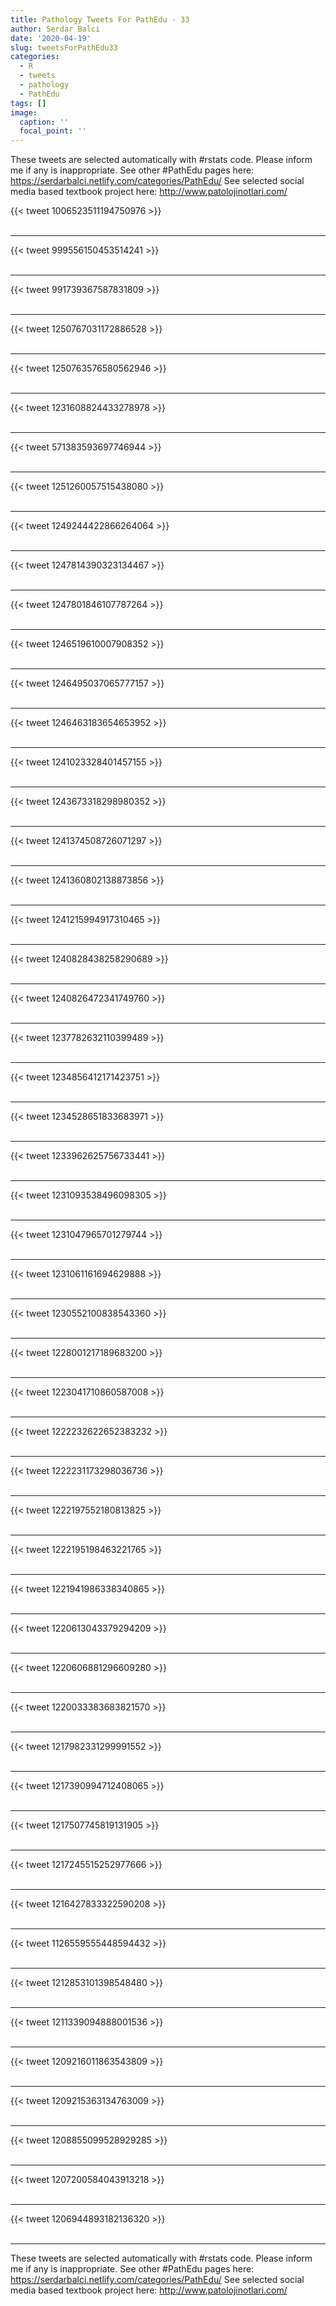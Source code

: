 ```yaml
---
title: Pathology Tweets For PathEdu - 33
author: Serdar Balci
date: '2020-04-19'
slug: tweetsForPathEdu33
categories:
  - R
  - tweets
  - pathology
  - PathEdu
tags: []
image:
  caption: ''
  focal_point: ''
---
```



These tweets are selected automatically with #rstats code. Please inform me if any is inappropriate.
See other #PathEdu pages here: https://serdarbalci.netlify.com/categories/PathEdu/ 
See selected social media based textbook project here: http://www.patolojinotlari.com/

{{< tweet 1006523511194750976 >}}
<br>
<br>
<hr>
{{< tweet 999556150453514241 >}}
<br>
<br>
<hr>
{{< tweet 991739367587831809 >}}
<br>
<br>
<hr>
{{< tweet 1250767031172886528 >}}
<br>
<br>
<hr>
{{< tweet 1250763576580562946 >}}
<br>
<br>
<hr>
{{< tweet 1231608824433278978 >}}
<br>
<br>
<hr>
{{< tweet 571383593697746944 >}}
<br>
<br>
<hr>
{{< tweet 1251260057515438080 >}}
<br>
<br>
<hr>
{{< tweet 1249244422866264064 >}}
<br>
<br>
<hr>
{{< tweet 1247814390323134467 >}}
<br>
<br>
<hr>
{{< tweet 1247801846107787264 >}}
<br>
<br>
<hr>
{{< tweet 1246519610007908352 >}}
<br>
<br>
<hr>
{{< tweet 1246495037065777157 >}}
<br>
<br>
<hr>
{{< tweet 1246463183654653952 >}}
<br>
<br>
<hr>
{{< tweet 1241023328401457155 >}}
<br>
<br>
<hr>
{{< tweet 1243673318298980352 >}}
<br>
<br>
<hr>
{{< tweet 1241374508726071297 >}}
<br>
<br>
<hr>
{{< tweet 1241360802138873856 >}}
<br>
<br>
<hr>
{{< tweet 1241215994917310465 >}}
<br>
<br>
<hr>
{{< tweet 1240828438258290689 >}}
<br>
<br>
<hr>
{{< tweet 1240826472341749760 >}}
<br>
<br>
<hr>
{{< tweet 1237782632110399489 >}}
<br>
<br>
<hr>
{{< tweet 1234856412171423751 >}}
<br>
<br>
<hr>
{{< tweet 1234528651833683971 >}}
<br>
<br>
<hr>
{{< tweet 1233962625756733441 >}}
<br>
<br>
<hr>
{{< tweet 1231093538496098305 >}}
<br>
<br>
<hr>
{{< tweet 1231047965701279744 >}}
<br>
<br>
<hr>
{{< tweet 1231061161694629888 >}}
<br>
<br>
<hr>
{{< tweet 1230552100838543360 >}}
<br>
<br>
<hr>
{{< tweet 1228001217189683200 >}}
<br>
<br>
<hr>
{{< tweet 1223041710860587008 >}}
<br>
<br>
<hr>
{{< tweet 1222232622652383232 >}}
<br>
<br>
<hr>
{{< tweet 1222231173298036736 >}}
<br>
<br>
<hr>
{{< tweet 1222197552180813825 >}}
<br>
<br>
<hr>
{{< tweet 1222195198463221765 >}}
<br>
<br>
<hr>
{{< tweet 1221941986338340865 >}}
<br>
<br>
<hr>
{{< tweet 1220613043379294209 >}}
<br>
<br>
<hr>
{{< tweet 1220606881296609280 >}}
<br>
<br>
<hr>
{{< tweet 1220033383683821570 >}}
<br>
<br>
<hr>
{{< tweet 1217982331299991552 >}}
<br>
<br>
<hr>
{{< tweet 1217390994712408065 >}}
<br>
<br>
<hr>
{{< tweet 1217507745819131905 >}}
<br>
<br>
<hr>
{{< tweet 1217245515252977666 >}}
<br>
<br>
<hr>
{{< tweet 1216427833322590208 >}}
<br>
<br>
<hr>
{{< tweet 1126559555448594432 >}}
<br>
<br>
<hr>
{{< tweet 1212853101398548480 >}}
<br>
<br>
<hr>
{{< tweet 1211339094888001536 >}}
<br>
<br>
<hr>
{{< tweet 1209216011863543809 >}}
<br>
<br>
<hr>
{{< tweet 1209215363134763009 >}}
<br>
<br>
<hr>
{{< tweet 1208855099528929285 >}}
<br>
<br>
<hr>
{{< tweet 1207200584043913218 >}}
<br>
<br>
<hr>
{{< tweet 1206944893182136320 >}}
<br>
<br>
<hr>


These tweets are selected automatically with #rstats code. Please inform me if any is inappropriate.
See other #PathEdu pages here: https://serdarbalci.netlify.com/categories/PathEdu/ 
See selected social media based textbook project here: http://www.patolojinotlari.com/
